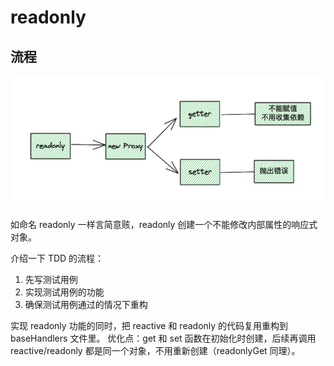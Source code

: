 # readonly

## 流程
![flow](./assets/readonly_flow.png)

如命名 readonly 一样言简意赅，readonly 创建一个不能修改内部属性的响应式对象。

介绍一下 TDD 的流程：
1. 先写测试用例
2. 实现测试用例的功能
3. 确保测试用例通过的情况下重构

实现 readonly 功能的同时，把 reactive 和 readonly 的代码复用重构到 baseHandlers 文件里。
优化点：get 和 set 函数在初始化时创建，后续再调用 reactive/readonly 都是同一个对象，不用重新创建（readonlyGet 同理）。